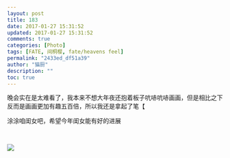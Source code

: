 ```yaml
---
layout: post
title: 183
date: 2017-01-27 15:31:52
updated: 2017-01-27 15:31:52
comments: true
categories: [Photo]
tags: [FATE, 间桐樱, fate/heavens feel]
permalink: "2433ed_df51a39"
author: "猫厨"
description: ""
toc: true
---
```


<p>晚会实在是太难看了，我本来不想大年夜还抱着板子吭哧吭哧画画，但是相比之下反而是画画更加有趣五百倍，所以我还是拿起了笔【</p> 
<p>涂涂咱闺女吧，希望今年闺女能有好的进展&nbsp;</p> 
<p><br /></p>

![](/img/img_cVZNdzJtQk9JV2NXTVJqMk9KQzEzazlqOXZmNDN3cGtnaXQ1TW5SUTA0ZHppbVFwbXhLVkJRPT0.jpg)
